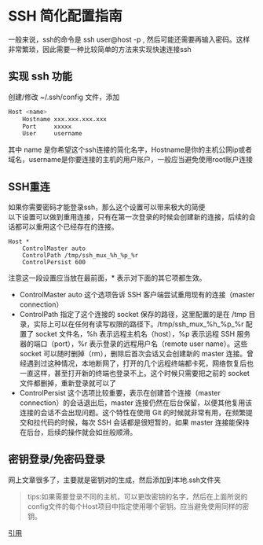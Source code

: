 # SSH 简化配置指南

一般来说，ssh的命令是 ssh user@host -p <port>,
然后可能还需要再输入密码。这样非常繁琐，因此需要一种比较简单的方法来实现快速连接ssh

## 实现 ssh <name> 功能
创建/修改 ~/.ssh/config 文件，添加
```bash
Host <name>
    Hostname xxx.xxx.xxx.xxx
    Port     xxxxx
    User     username
```
其中 name 是你希望这个ssh连接的简化名字，Hostname是你的主机公网ip或者域名，username是你要连接的主机的用户账户，一般应当避免使用root账户连接

## SSH重连
如果你需要密码才能登录ssh，那么这个设置可以带来极大的简便  
以下设置可以做到重用连接，只有在第一次登录的时候会创建新的连接，后续的会话都可以重用这个已经存在的连接。
```
Host *
    ControlMaster auto
    ControlPath /tmp/ssh_mux_%h_%p_%r
    ControlPersist 600
```
注意这一段设置应当放在最前面，* 表示对下面的其它项都生效。
- ControlMaster auto 这个选项告诉 SSH 客户端尝试重用现有的连接（master connection）
- ControlPath 指定了这个连接的 socket 保存的路径，这里配置的是在 /tmp 目录，实际上可以在任何有读写权限的路径下。/tmp/ssh_mux_%h_%p_%r 配置了 socket 文件名，%h 表示远程主机名（host），%p 表示远程 SSH 服务器的端口（port），%r 表示登录的远程用户名（remote user name）。这些 socket 可以随时删掉（rm），删除后首次会话又会创建新的 master 连接。曾经遇到过这种情况，本地断网了，打开的几个远程终端都卡死，网络恢复后也一直这样，甚至打开新的终端也登录不上。这个时候只需要把之前的 socket 文件都删掉，重新登录就可以了
- ControlPersist 这个选项比较重要，表示在创建首个连接（master connection）的会话退出后，master 连接仍然在后台保留，以便其他复用该连接的会话不会出现问题。这个特性在使用 Git 的时候就非常有用，在频繁提交和拉代码的时候，每次 SSH 会话都是很短暂的，如果 master 连接能保持在后台，后续的操作就会如丝般顺滑。

## 密钥登录/免密码登录
网上文章很多了，主要就是密钥对的生成，然后添加到本地.ssh文件夹  
>tips:如果需要登录不同的主机，可以更改密钥的名字，然后在上面所说的config文件的每个Host项目中指定使用哪个密钥。应当避免使用同样的密钥。

[引用](http://liyangliang.me/posts/2015/03/reuse-ssh-connection/)

